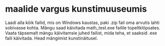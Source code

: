 # maalide vargus kunstimuuseumis
Laadi alla kõik failid, mis on Windows kaustas, paki .zip fail oma arvutis lahti sobivasse kohta. Mängu saad käivitada math_test.exe failile topeltklõpsates. Vaata täpsemalt mängu käivitamsie juhed failist, mida teha, et saaksid .exe faili käivitada. Head mängimist kunstinäitusel.
